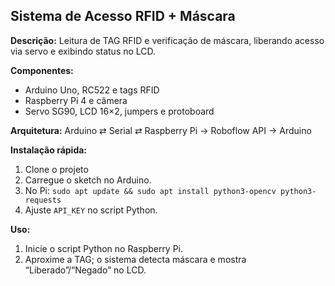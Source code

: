 ## Sistema de Acesso RFID + Máscara

**Descrição:** Leitura de TAG RFID e verificação de máscara, liberando acesso via servo e exibindo status no LCD.

**Componentes:**

* Arduino Uno, RC522 e tags RFID
* Raspberry Pi 4 e câmera
* Servo SG90, LCD 16×2, jumpers e protoboard

**Arquitetura:**
Arduino ⇄ Serial ⇄ Raspberry Pi → Roboflow API → Arduino

**Instalação rápida:**

1. Clone o projeto
2. Carregue o sketch no Arduino.
3. No Pi: `sudo apt update && sudo apt install python3-opencv python3-requests`
4. Ajuste `API_KEY` no script Python.

**Uso:**

1. Inicie o script Python no Raspberry Pi.
2. Aproxime a TAG; o sistema detecta máscara e mostra “Liberado”/“Negado” no LCD.
